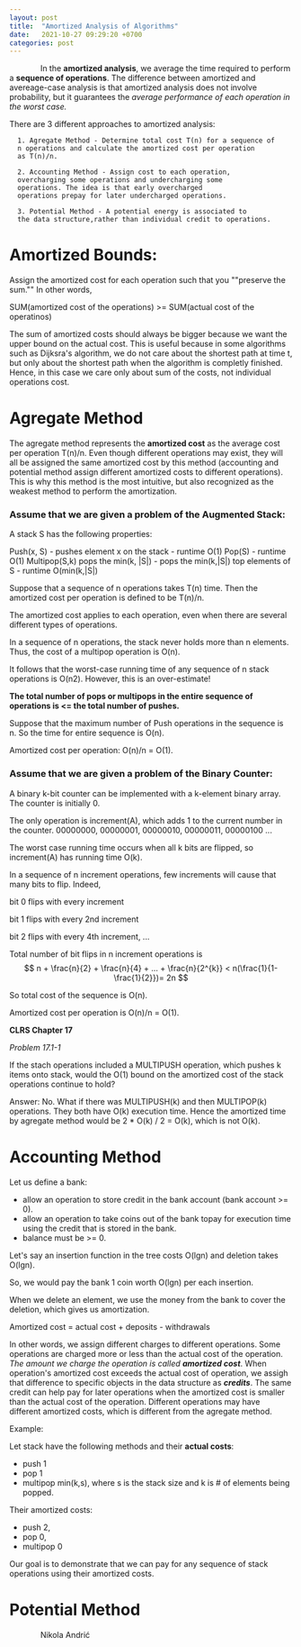 ```yaml
---
layout: post
title:  "Amortized Analysis of Algorithms"
date:   2021-10-27 09:29:20 +0700
categories: post
---
```


&nbsp;&nbsp;&nbsp;&nbsp;&nbsp;&nbsp;&nbsp;&nbsp;&nbsp;&nbsp;&nbsp;&nbsp;&nbsp;
In the **amortized analysis**, we average the time required to perform a **sequence of operations**. The difference between amortized and avereage-case analysis is that amortized  analysis does not involve probability, but it guarantees the *average performance of each operation in the worst case.*


There are 3 different approaches to amortized analysis:

      1. Agregate Method - Determine total cost T(n) for a sequence of 
      n operations and calculate the amortized cost per operation 
      as T(n)/n.
      
      2. Accounting Method - Assign cost to each operation, 
      overcharging some operations and undercharging some 
      operations. The idea is that early overcharged 
      operations prepay for later undercharged operations. 
      
      3. Potential Method - A potential energy is associated to 
      the data structure,rather than individual credit to operations. 
      
# Amortized Bounds:

Assign the amortized cost for each operation such that you ""preserve the sum."" In other words,

SUM(amortized cost of the operations) >= SUM(actual cost of the operatinos)

The sum of amortized costs should always be bigger because we want the upper bound on the actual cost. This is useful because in some algorithms such as Dijksra's algorithm, we do not care about the shortest path at time t, but only about the shortest path when the algorithm is completly finished. Hence, in this case we care only about sum of the costs, not individual operations cost.  


      
# Agregate Method

The agregate method represents the **amortized cost** as the average cost per operation T(n)/n. Even though different operations may exist, they will all be assigned the same amortized cost by this method (accounting and potential method assign different amortized costs to different operations). This is why this method is the most intuitive, but also recognized as the weakest method to perform the amortization.

### Assume that we are given a problem of the **Augmented Stack**:

A stack S has the following properties:

Push(x, S) - pushes element x on the stack - runtime O(1)
Pop(S) - runtime O(1) 
Multipop(S,k) pops the min(k, |S|) - pops the min(k,|S|) top elements of S - runtime O(min(k,|S|)

Suppose that a sequence of n operations takes T(n) time. Then the amortized cost per operation is defined to be T(n)/n.

The amortized cost applies to each operation, even when there are several different types of operations. 

In a sequence of n operations, the stack never holds more than n elements. Thus, the cost of a multipop operation is O(n).

It follows that the worst-case running time of any sequence of n stack operations is O(n2). However, this is an over-estimate!

**The total number of pops or multipops in the entire sequence of operations is <= the total number of pushes.**

Suppose that the maximum number of Push operations in the sequence is n. So the time for entire sequence is O(n). 

Amortized cost per operation: O(n)/n = O(1).

### Assume that we are given a problem of the **Binary Counter**:

A binary k-bit counter can be implemented with a k-element binary array. The counter is initially 0.  

The only operation is increment(A), which adds 1 to the current number in the counter. 00000000, 00000001, 00000010, 00000011, 00000100 ... 

The worst case running time occurs when all k bits are flipped, so increment(A) has running time O(k).

In a sequence of n increment operations, few increments will cause that many bits to flip. Indeed,

bit 0 flips with every increment 

bit 1 flips with every 2nd increment 

bit 2 flips with every 4th increment, ...

Total number of bit flips in n increment operations is $$ n + \frac{n}{2} + \frac{n}{4} + ... + \frac{n}{2^{k}} < n(\frac{1}{1- \frac{1}{2}})= 2n $$

So total cost of the sequence is O(n). 

Amortized cost per operation is O(n)/n = O(1). 

**CLRS Chapter 17**

*Problem 17.1-1*

If the stach operations included a MULTIPUSH operation, which pushes k items onto stack, would the O(1) bound on the amortized cost of the stack operations continue to hold?

Answer: No. What if there was MULTIPUSH(k) and then MULTIPOP(k) operations. They both have O(k) execution time. Hence the amortized time by agregate method would be 2 * O(k) / 2 = O(k), which is not O(k).

      
# Accounting Method

Let us define a bank:

  - allow an operation to store credit in the bank account (bank account >= 0).
  - allow an operation to take coins out of the bank topay for execution time using the credit that is stored in the bank.
  - balance must be >= 0.

Let's say an insertion function in the tree costs O(lgn) and deletion takes O(lgn).

So, we would pay the bank 1 coin worth O(lgn) per each insertion.

When we delete an element, we use the money from the bank to cover the deletion, which gives us amortization. 

Amortized cost = actual cost + deposits - withdrawals 

In other words, we assign different charges to different operations. Some operations are charged more or less than the actual cost of the operation. *The amount we charge the operation is called **amortized cost***. When operation's amortized cost exceeds the actual cost of operation, we assigh that difference to specific objects in the data structure as ***credits***. The same credit can help pay for later operations when the amortized cost is smaller than the actual cost of the operation. Different operations may have different amortized costs, which is different from the agregate method.

Example:

Let stack have the following methods and their **actual costs**:
- push 1
- pop 1
- multipop min(k,s), where s is the stack size and k is # of elements being popped.

Their amortized costs:
- push 2,
- pop 0,
- multipop 0

Our goal is to demonstrate that we can pay for any sequence of stack operations using their amortized costs. 



# Potential Method


&nbsp;&nbsp;&nbsp;&nbsp;&nbsp;&nbsp;&nbsp;&nbsp;&nbsp;&nbsp;&nbsp;&nbsp;&nbsp;
 Nikola Andrić
